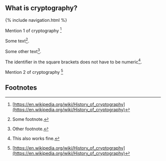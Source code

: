 ## What is cryptography?

{% include navigation.html %}

Mention 1 of cryptography [^cryptography]

Some text[^1].

Some other text[^2].

The identifier in the square brackets does not have to be numeric[^my_footnote].

Mention 2 of cryptography [^cryptography]

## Footnotes

[^1]: Some footnote.
[^2]: Other footnote.
[^my_footnote]: This also works fine.
[^cryptography]: [https://en.wikipedia.org/wiki/History_of_cryptography](https://en.wikipedia.org/wiki/History_of_cryptography)
